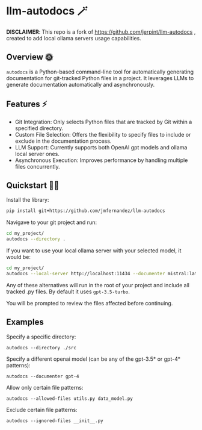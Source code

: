 # llm-autodocs 🪄

**DISCLAIMER**: This repo is a fork of https://github.com/jerpint/llm-autodocs , created to add local ollama servers usage capabilities.

## Overview 🌞

`autodocs` is a Python-based command-line tool for automatically generating documentation for git-tracked Python files in a project. It leverages LLMs to generate documentation automatically and asynchronously.

## Features ⚡️
* Git Integration: Only selects Python files that are tracked by Git within a specified directory.
* Custom File Selection: Offers the flexibility to specify files to include or exclude in the documentation process.
* LLM Support: Currently supports both OpenAI gpt models and ollama local server ones.
* Asynchronous Execution: Improves performance by handling multiple files concurrently.

## Quickstart 🚴‍♂️

Install the library:

```bash
pip install git+https://github.com/jmfernandez/llm-autodocs
```

Navigave to your git project and run:

```bash
cd my_project/
autodocs --directory .
```

If you want to use your local ollama server with your selected model, it would be:

```bash
cd my_project/
autodocs --local-server http://localhost:11434 --documenter mistral:latest --directory .
```


Any of these alternatives will run in the root of your project and include all tracked .py files. By default it uses `gpt-3.5-turbo`.

You will be prompted to review the files affected before continuing.

## Examples

Specify a specific directory:

    autodocs --directory ./src

Specify a different openai model (can be any of the gpt-3.5* or gpt-4* patterns):

    autodocs --documenter gpt-4

Allow only certain file patterns:

    autodocs --allowed-files utils.py data_model.py

Exclude certain file patterns:

    autodocs --ignored-files __init__.py
